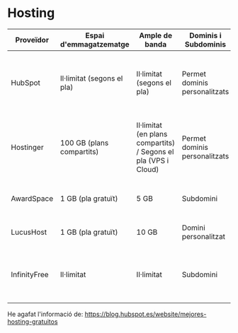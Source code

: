 # Hosting
| Proveïdor  | Espai d'emmagatzematge | Ample de banda  | Dominis i Subdominis | Certificat SSL  | Publicitat | Altres Característiques | Enllaç |
| ------------- | ------------- | ------------- | ------------- | ------------- | ------------- | ------------- | ------------- |
| HubSpot | Il·limitat (segons el pla) | Il·limitat (segons el pla) | Permet dominis personalitzats| Inclòs | No |CRM integrat, automatització de màrqueting, suport per a CMS, eines d'anàlisi i informes | https://www.hubspot.es/ |
| Hostinger | 100 GB (plans compartits)   | Il·limitat (en plans compartits) / Segons el pla (VPS i Cloud) | Permet dominis personalitzats | Inclós | No |  	Suport per a WordPress, bases de dades MySQL, instal·lació amb un clic, suport 24/7| https://www.hostinger.es/
| AwardSpace |  	1 GB (pla gratuït) |  	5 GB | Subdomini| Si | No hi ha publicitat externa o forçada | Te suport de suport PHP i MySQL | https://www.awardspace.com/
| LucusHost | 1 GB (pla gratuït) |  	10 GB | Domini personalitzat | Si |Si | 	 	Suport per a WordPress, MySQL, cPanel | https://www.lucushost.com/
| InfinityFree | Il·limitat | Il·limitat | Subdomini| Si | No | Suport per a WordPress, MySQL, instal·lador d'aplicacions automàtic | https://www.infinityfree.com/

He agafat l'informació de: https://blog.hubspot.es/website/mejores-hosting-gratuitos
